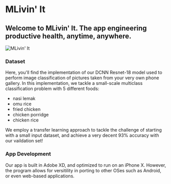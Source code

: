 # MLivin' It
## Welcome to MLivin' It. The app engineering productive health, anytime, anywhere.

![MLivin' It](https://i.imgur.com/GFV8iVd.png)

### Dataset
Here, you'll find the implementation of our DCNN Resnet-18 model used to perform image classification of pictures taken from your very own phone gallery. In this implementation, we tackle a small-scale multiclass classification problem with 5 different foods:
- nasi lemak
- omu rice
- fried chicken
- chicken porridge
- chicken rice

We employ a transfer learning approach to tackle the challenge of starting with a small input dataset, and achieve a very decent 93% accuracy with our vaildation set! 

### App Development
Our app is built in Adobe XD, and optimized to run on an iPhone X. However, the program allows for versitility in porting to other OSes such as Android, or even web-based applications.

